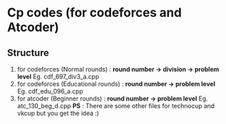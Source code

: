 # Cp codes (for codeforces and Atcoder)
## Structure
1. for codeforces (Normal rounds) : **round number -> division -> problem level** Eg. cdf_697_div3_a.cpp
2. for codeforces (Educational rounds) : **round number -> problem level** Eg. cdf_edu_096_a.cpp
3. for atcoder  (Beginner rounds) : **round number -> problem level** Eg. atc_130_beg_d.cpp
**PS** : There are some other files for technocup and vkcup but you get the idea :)
